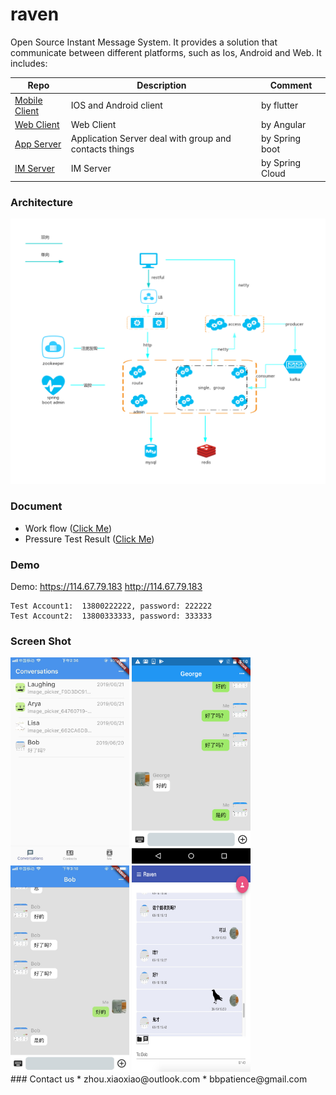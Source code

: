 # raven

Open Source Instant Message System. 
It provides a solution that communicate between different platforms, such as Ios, Android and Web. It includes:

|  Repo   | Description  | Comment |
|  ----  | ----  | ----  |
| [Mobile Client](https://github.com/bbpatience/raven-client) | IOS and Android client |  by flutter |
| [Web Client](https://github.com/bbpatience/raven-web) | Web Client| by Angular |
| [App Server](https://github.com/bbpatience/raven-appserver) | Application Server deal with group and contacts things | by Spring boot |
| [IM Server](https://github.com/IamNotShady/raven) | IM Server | by Spring Cloud|


### Architecture

![avatar](doc/DesignDoc/image/Infrastructure.png)


### Document

* Work flow
([Click Me](doc/DesignDoc/doc/process.md))
* Pressure Test Result
([Click Me](doc/PressureTestRecord/doc/2019.6.2-record.md)) 

### Demo

Demo: https://114.67.79.183     http://114.67.79.183


```
Test Account1:  13800222222, password: 222222
Test Account2:  13800333333, password: 333333
```

### Screen Shot
<div>
<img src="doc/Images/conversation.jpeg" height="330" width="190" >
<img src="doc/Images/chat1.png" height="330" width="190" >
<img src="doc/Images/chat2.jpeg" height="330" width="190" >
<img src="doc/Images/web.jpg" height="330" width="190" >
</div>
### Contact us
* zhou.xiaoxiao@outlook.com
* bbpatience@gmail.com
